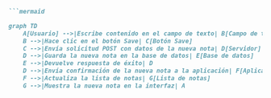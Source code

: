 ```markdown
```mermaid

graph TD
    A[Usuario] -->|Escribe contenido en el campo de texto| B[Campo de texto]
    B -->|Hace clic en el botón Save| C[Botón Save]
    C -->|Envía solicitud POST con datos de la nueva nota| D[Servidor]
    D -->|Guarda la nueva nota en la base de datos| E[Base de datos]
    E -->|Devuelve respuesta de éxito| D
    D -->|Envía confirmación de la nueva nota a la aplicación| F[Aplicación SPA]
    F -->|Actualiza la lista de notas| G[Lista de notas]
    G -->|Muestra la nueva nota en la interfaz| A